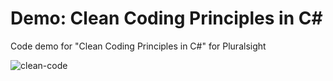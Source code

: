 # Demo: Clean Coding Principles in C#

Code demo for "Clean Coding Principles in C#" for Pluralsight

![clean-code](https://user-images.githubusercontent.com/63215609/195697289-97ea314c-43db-4f79-bbdc-1a47aab60752.PNG)
